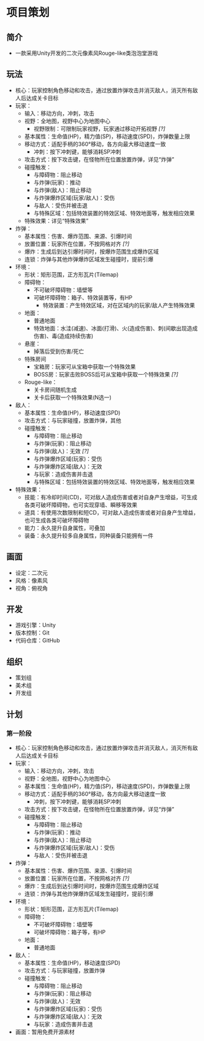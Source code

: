 # 项目策划

## 简介

- 一款采用Unity开发的二次元像素风Rouge-like类泡泡堂游戏

## 玩法

- 核心：玩家控制角色移动和攻击，通过放置炸弹攻击并消灭敌人，消灭所有敌人后达成关卡目标
- 玩家：
  - 输入：移动方向，冲刺，攻击
  - 视野：全地图，视野中心为地图中心
    - 视野限制：可限制玩家视野，玩家通过移动开拓视野 *[?]*
  - 基本属性：生命值(HP)，精力值(SP)，移动速度(SPD)，炸弹数量上限
  - 移动方式：适配手柄的360°移动，各方向最大移动速度一致
    - 冲刺：按下冲刺键，能够消耗SP冲刺
  - 攻击方式：按下攻击键，在怪物所在位置放置炸弹，详见“炸弹”
  - 碰撞触发：
    - 与障碍物：阻止移动
    - 与炸弹(玩家)：推动
    - 与炸弹(敌人)：阻止移动
    - 与炸弹爆炸区域(玩家/敌人)：受伤
    - 与敌人：受伤并被击退
    - 与特殊区域：包括特效装置的特效区域、特效地面等，触发相应效果
  - 特殊效果：详见“特殊效果”
- 炸弹：
  - 基本属性：伤害、爆炸范围、来源、引爆时间
  - 放置位置：玩家所在位置，不按网格对齐 *[?]*
  - 爆炸：生成后到达引爆时间时，按爆炸范围生成爆炸区域
  - 连锁：炸弹与其他炸弹爆炸区域发生碰撞时，提前引爆
- 环境：
  - 形状：矩形范围，正方形瓦片(Tilemap)
  - 障碍物：
    - 不可破坏障碍物：墙壁等
    - 可破坏障碍物：箱子、特效装置等，有HP
      - 特效装置：产生特效区域，对在区域内的玩家/敌人产生特殊效果
  - 地面：
    - 普通地面
    - 特效地面：水洼(减速)、冰面(打滑)、火(造成伤害)、刺(间歇出现造成伤害)、毒(造成持续伤害)
  - 悬崖：
    - 掉落后受到伤害/死亡
  - 特殊房间
    - 宝箱房：玩家可从宝箱中获取一个特殊效果
    - BOSS房：玩家击败BOSS后可从宝箱中获取一个特殊效果 *[?]*
  - Rouge-like：
    - 关卡房间随机生成
    - 关卡后获取一个特殊效果(N选一)
- 敌人：
  - 基本属性：生命值(HP)，移动速度(SPD)
  - 攻击方式：与玩家碰撞，放置炸弹，其他
  - 碰撞触发：
    - 与障碍物：阻止移动
    - 与炸弹(玩家)：阻止移动
    - 与炸弹(敌人)：无效 *[?]*
    - 与炸弹爆炸区域(玩家)：受伤
    - 与炸弹爆炸区域(敌人)：无效
    - 与玩家：造成伤害并击退
    - 与特殊区域：包括特效装置的特效区域、特效地面等，触发相应效果
- 特殊效果：
  - 技能：有冷却时间(CD)，可对敌人造成伤害或者对自身产生增益，可生成各类可破坏障碍物，也可实现穿墙、瞬移等效果
  - 道具：有使用次数限制和短CD，可对敌人造成伤害或者对自身产生增益，也可生成各类可破坏障碍物
  - 能力：永久提升自身属性，可叠加
  - 装备：永久提升较多自身属性，同种装备只能拥有一件

## 画面

- 设定：二次元
- 风格：像素风
- 视角：俯视角

## 开发

- 游戏引擎：Unity
- 版本控制：Git
- 代码仓库：GitHub

## 组织

- 策划组
- 美术组
- 开发组

## 计划

### 第一阶段

- 核心：玩家控制角色移动和攻击，通过放置炸弹攻击并消灭敌人，消灭所有敌人后达成关卡目标
- 玩家：
  - 输入：移动方向，冲刺，攻击
  - 视野：全地图，视野中心为地图中心
  - 基本属性：生命值(HP)，精力值(SP)，移动速度(SPD)，炸弹数量上限
  - 移动方式：适配手柄的360°移动，各方向最大移动速度一致
    - 冲刺，按下冲刺键，能够消耗SP冲刺
  - 攻击方式：按下攻击键，在怪物所在位置放置炸弹，详见“炸弹”
  - 碰撞触发：
    - 与障碍物：阻止移动
    - 与炸弹(玩家)：推动
    - 与炸弹(敌人)：阻止移动
    - 与炸弹爆炸区域(玩家/敌人)：受伤
    - 与敌人：受伤并被击退
- 炸弹：
  - 基本属性：伤害、爆炸范围、来源、引爆时间
  - 放置位置：玩家所在位置，不按网格对齐 *[?]*
  - 爆炸：生成后到达引爆时间时，按爆炸范围生成爆炸区域
  - 连锁：炸弹与其他炸弹爆炸区域发生碰撞时，提前引爆
- 环境：
  - 形状：矩形范围，正方形瓦片(Tilemap)
  - 障碍物：
    - 不可破坏障碍物：墙壁等
    - 可破坏障碍物：箱子等，有HP
  - 地面：
    - 普通地面
- 敌人：
  - 基本属性：生命值(HP)，移动速度(SPD)
  - 攻击方式：与玩家碰撞，放置炸弹
  - 碰撞触发：
    - 与障碍物：阻止移动
    - 与炸弹(玩家)：阻止移动
    - 与炸弹(敌人)：无效
    - 与炸弹爆炸区域(玩家)：受伤
    - 与炸弹爆炸区域(敌人)：无效
    - 与玩家：造成伤害并击退
- 画面：暂用免费开源素材
